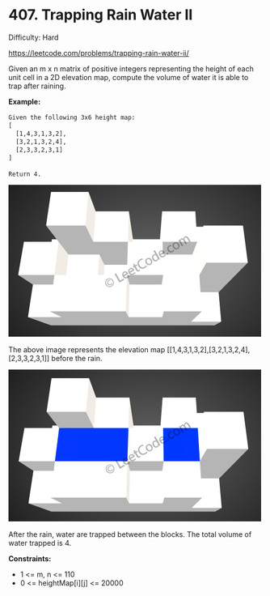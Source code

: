 # 407. Trapping Rain Water II

Difficulty: Hard

https://leetcode.com/problems/trapping-rain-water-ii/

Given an m x n matrix of positive integers representing the height of each unit cell in a 2D elevation map, compute the volume of water it is able to trap after raining.

**Example:**
```
Given the following 3x6 height map:
[
  [1,4,3,1,3,2],
  [3,2,1,3,2,4],
  [2,3,3,2,3,1]
]

Return 4.
```

![alt text](rainwater_empty.png)

The above image represents the elevation map [[1,4,3,1,3,2],[3,2,1,3,2,4],[2,3,3,2,3,1]] before the rain.

![alt text](rainwater_fill.png)

After the rain, water are trapped between the blocks. The total volume of water trapped is 4.

**Constraints:**

* 1 <= m, n <= 110
* 0 <= heightMap[i][j] <= 20000
